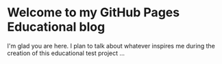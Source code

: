 # Welcome to my GitHub Pages Educational blog

I'm glad you are here. I plan to talk about whatever inspires me during the creation of this educational test project ...
